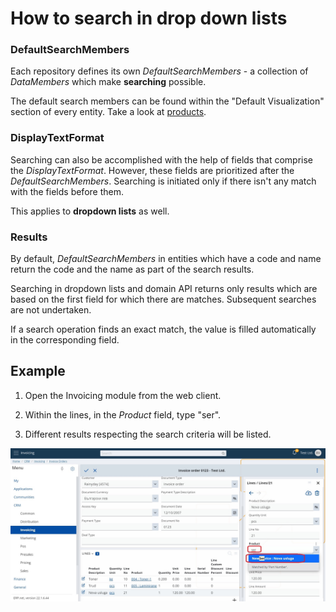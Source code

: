 # How to search in drop down lists

### DefaultSearchMembers

Each repository defines its own _DefaultSearchMembers_ - a collection of _DataMembers_ which make **searching** possible. 

The default search members can be found within the "Default Visualization" section of every entity. Take a look at [products](https://docs.erp.net/model/entities/General.Products.Products.html). 

### DisplayTextFormat

Searching can also be accomplished with the help of fields that comprise the _DisplayTextFormat_. However, these fields are prioritized after the _DefaultSearchMembers_. Searching is initiated only if there isn't any match with the fields before them. 

This applies to **dropdown lists** as well.

### Results

By default, _DefaultSearchMembers_ in entities which have a code and name return the code and the name as part of the search results. 

Searching in dropdown lists and domain API returns only results which are based on the first field for which there are matches. Subsequent searches are not undertaken.

If a search operation finds an exact match, the value is filled automatically in the corresponding field. 


## Example 

1. Open the Invoicing module from the web client.
 
2. Within the lines, in the _Product_ field, type "ser".

3. Different results respecting the search criteria will be listed.

![Example](pictures/search-result.jpg)


